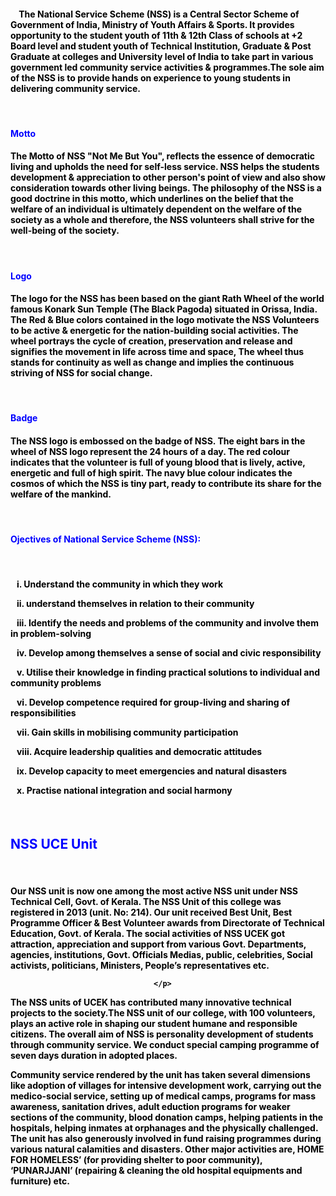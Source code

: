 <font color="black"> <br/><br/><br/> <br/><br/><br/> <br/><br/><br/>
<h4>
<p>
<br/>    The National Service Scheme (NSS) is a Central Sector Scheme of Government of India, Ministry of Youth Affairs &amp; Sports. It provides opportunity to the student youth of 11th &amp; 12th Class of schools at +2 Board level and student youth of Technical Institution, Graduate &amp; Post Graduate at colleges and University level of India to take part in various government led community service activities &amp; programmes.The sole aim of the NSS is to provide hands on experience to young students in delivering community service.
                                     </p>
</h4>
</font>
<font color="blue"><br/>
<h4>Motto<br/>
</h4></font>
<font color="black">
<h4><p>The Motto of NSS "Not Me But You", reflects the essence of democratic living and upholds the need for self-less service. NSS helps the students development &amp; appreciation to other person's point of view and also show consideration towards other living beings. The philosophy of the NSS is a good doctrine in this motto, which underlines on the belief that the welfare of an individual is ultimately dependent on the welfare of the society as a whole and therefore, the NSS volunteers shall strive for the well-being of the society.</p>
</h4>
</font>
<font color="blue"><br/>
<h4>Logo<br/>
</h4></font>
<font color="black">
<h4><p>The logo for the NSS has been based on the giant Rath Wheel of the world famous Konark Sun Temple (The Black Pagoda) situated in Orissa, India. The Red &amp; Blue colors contained in the logo motivate the NSS Volunteers to be active &amp; energetic for the nation-building social activities. The wheel portrays the cycle of creation, preservation and release and signifies the movement in life across time and space, The wheel thus stands for continuity as well as change and implies the continuous striving of NSS for social change.</p>
</h4>
</font>
<font color="blue"><br/>
<h4>Badge<br/>
</h4></font>
<font color="black">
<h4><p>The NSS logo is embossed on the badge of NSS. The eight bars in the wheel of NSS logo represent the 24 hours of a day. The red colour indicates that the volunteer is full of young blood that is lively, active, energetic and full of high spirit. The navy blue colour indicates the cosmos of which the NSS is tiny part, ready to contribute its share for the welfare of the mankind.</p></h4>
</font>
<font color="blue"><br/>
<h4>Ojectives of National Service Scheme (NSS): </h4><br/>
</font>
<font color="black">
<h4><p>   i. Understand the community in which they work</p>
<p>    ii. understand themselves in relation to their community </p>
<p>   iii. Identify the needs and problems of the community and involve them in problem-solving</p>
<p>   iv. Develop among themselves a sense of social and civic responsibility</p>
<p>   v. Utilise their knowledge in finding practical solutions to individual and community problems</p>
<p>   vi. Develop competence required for group-living and sharing of responsibilities</p>
<p>   vii. Gain skills in mobilising community participation</p>
<p>   viii. Acquire leadership qualities and democratic attitudes</p>
<p>   ix. Develop capacity to meet emergencies and natural disasters</p>
<p>   x. Practise national integration and social harmony</p>
</h4>
</font>
<br/>
<font color="blue">
<h2>NSS UCE Unit  </h2><br/>
</font>
<font color="black">
<h4><p>Our NSS unit is now one among the most active NSS unit under NSS Technical Cell, Govt. of Kerala. The NSS Unit of this college was registered in 2013 (unit. No: 214). 
Our unit received Best Unit, Best Programme Officer &amp; Best Volunteer awards from Directorate of Technical Education, Govt. of Kerala. The social activities of NSS UCEK got attraction, appreciation and support from various Govt. Departments, agencies, institutions, Govt. Officials Medias, public, celebrities, Social activists, politicians, Ministers, People’s representatives etc. 

                                    </p>
<p>The NSS units of UCEK has contributed many innovative technical projects to the society.The NSS unit of our college, with 100 volunteers, plays an active role in shaping our student humane and responsible citizens. The overall aim of NSS is personality development of students through community service. We conduct special camping programme of seven days duration in adopted places.

</p>
<p> Community service rendered by the  unit has taken several dimensions like adoption of villages for intensive development work, carrying out the medico-social service, setting up of medical camps, programs for mass awareness, sanitation drives, adult eduction programs for weaker sections of the community, blood donation camps, helping patients in the hospitals, helping inmates at orphanages and the physically challenged. The unit has also generously involved in fund raising programmes during various natural calamities and disasters. Other major activities are, HOME FOR HOMELESS’ (for providing shelter to poor community), ‘PUNARJJANI’ (repairing &amp; cleaning the old hospital equipments and furniture) etc.
</p></h4></font>
</div>
